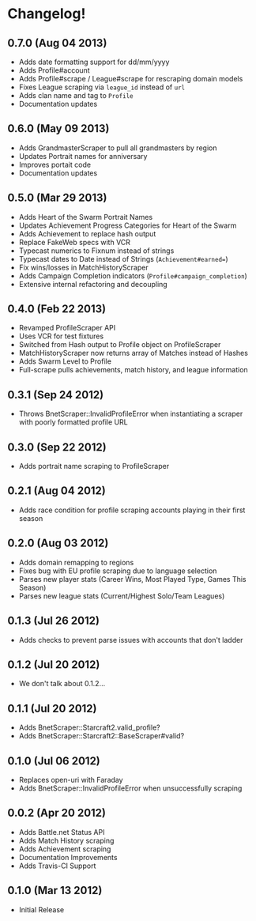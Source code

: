 # Changelog!

## 0.7.0 (Aug 04 2013)

* Adds date formatting support for dd/mm/yyyy
* Adds Profile#account
* Adds Profile#scrape / League#scrape for rescraping domain models
* Fixes League scraping via `league_id` instead of `url`
* Adds clan name and tag to `Profile`
* Documentation updates

## 0.6.0 (May 09 2013)

* Adds GrandmasterScraper to pull all grandmasters by region
* Updates Portrait names for anniversary
* Improves portait code
* Documentation updates

## 0.5.0 (Mar 29 2013)

* Adds Heart of the Swarm Portrait Names
* Updates Achievement Progress Categories for Heart of the Swarm
* Adds Achievement to replace hash output
* Replace FakeWeb specs with VCR
* Typecast numerics to Fixnum instead of strings
* Typecast dates to Date instead of Strings (`Achievement#earned=`)
* Fix wins/losses in MatchHistoryScraper
* Adds Campaign Completion indicators (`Profile#campaign_completion`)
* Extensive internal refactoring and decoupling

## 0.4.0 (Feb 22 2013)

* Revamped ProfileScraper API
* Uses VCR for test fixtures
* Switched from Hash output to Profile object on ProfileScraper
* MatchHistoryScraper now returns array of Matches instead of Hashes
* Adds Swarm Level to Profile
* Full-scrape pulls achievements, match history, and league information

## 0.3.1 (Sep 24 2012)

* Throws BnetScraper::InvalidProfileError when instantiating a scraper with poorly
formatted profile URL

## 0.3.0 (Sep 22 2012)

* Adds portrait name scraping to ProfileScraper

## 0.2.1 (Aug 04 2012)

* Adds race condition for profile scraping accounts playing in their first season

## 0.2.0 (Aug 03 2012)

* Adds domain remapping to regions
* Fixes bug with EU profile scraping due to language selection
* Parses new player stats (Career Wins, Most Played Type, Games This Season)
* Parses new league stats (Current/Highest Solo/Team Leagues)

## 0.1.3 (Jul 26 2012)

* Adds checks to prevent parse issues with accounts that don't ladder

## 0.1.2 (Jul 20 2012)

* We don't talk about 0.1.2...

## 0.1.1 (Jul 20 2012)

* Adds BnetScraper::Starcraft2.valid\_profile?
* Adds BnetScraper::Starcraft2::BaseScraper#valid?

## 0.1.0 (Jul 06 2012)

* Replaces open-uri with Faraday
* Adds BnetScraper::InvalidProfileError when unsuccessfully scraping

## 0.0.2 (Apr 20 2012)

* Adds Battle.net Status API
* Adds Match History scraping
* Adds Achievement scraping
* Documentation Improvements
* Adds Travis-CI Support

## 0.1.0 (Mar 13 2012)

* Initial Release
